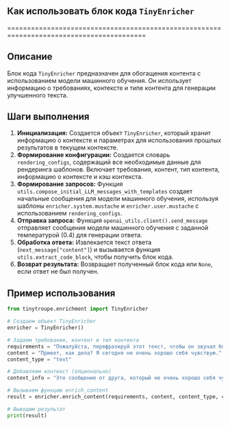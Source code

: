 ## Как использовать блок кода `TinyEnricher`
=========================================================================================

Описание
-------------------------
Блок кода `TinyEnricher`  предназначен для обогащения контента с использованием модели машинного обучения. Он использует информацию о требованиях,  контексте и типе контента для генерации улучшенного текста. 

Шаги выполнения
-------------------------
1. **Инициализация:**  Создается объект `TinyEnricher`, который хранит информацию о контексте и параметрах для использования прошлых результатов в текущем контексте.
2. **Формирование конфигурации:** Создается словарь `rendering_configs`, содержащий все необходимые данные для рендеринга шаблонов. Включает требования, контент, тип контента, информацию о контексте и кэш контекста.
3. **Формирование запросов:** Функция `utils.compose_initial_LLM_messages_with_templates`  создает начальные сообщения для модели машинного обучения, используя шаблоны `enricher.system.mustache` и `enricher.user.mustache` с использованием `rendering_configs`.
4. **Отправка запроса:** Функция `openai_utils.client().send_message` отправляет сообщения модели машинного обучения с заданной температурой (0.4) для генерации ответа.
5. **Обработка ответа:** Извлекается  текст ответа (`next_message["content"]`) и вызывается функция `utils.extract_code_block`, чтобы получить блок кода.
6. **Возврат результата:**  Возвращает полученный блок кода или `None`, если ответ не был получен.

Пример использования
-------------------------

```python
from tinytroupe.enrichment import TinyEnricher

# Создаем объект TinyEnricher
enricher = TinyEnricher()

# Задаем требования, контент и тип контента
requirements = "Пожалуйста, перефразируй этот текст, чтобы он звучал более формально."
content = "Привет, как дела? Я сегодня не очень хорошо себя чувствую."
content_type = "text"

# Добавляем контекст (опционально)
context_info = "Это сообщение от друга, который не очень хорошо себя чувствует."

# Вызываем функцию enrich_content
result = enricher.enrich_content(requirements, content, content_type, context_info)

# Выводим результат
print(result)
```